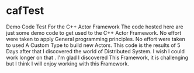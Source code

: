 # cafTest
Demo Code Test For the C++ Actor Framework
The  code hosted here are just some demo code to get used to the C++ Actor Framework.
No effort were taken to apply General programming principles.
No effort were taken to used A Custom Type to build new Actors.
This code is the results of 5 Days after that I discovered the world of Distributed System.
I wish I could work  longer on that .
I'm glad I discovered This Framework, it is challenging but I think I will enjoy working with this Framework.
